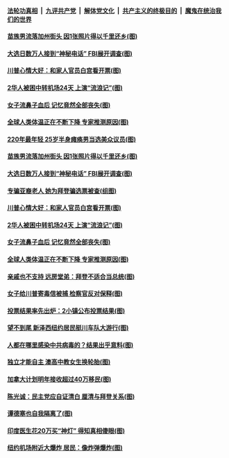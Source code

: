 ####  [法轮功真相](../../../../basic/blob/master/README.md?t=11042302) &nbsp;|&nbsp; [九评共产党](../../../../9ping.md/blob/master/README.md?t=11042302) &nbsp;|&nbsp; [解体党文化](../../../../jtdwh.md/blob/master/README.md?t=11042302)  &nbsp;|&nbsp; [共产主义的终极目的](../../../../gczydzjmd.md/blob/master/README.md?t=11042302) &nbsp;|&nbsp; [魔鬼在统治我们的世界](../../../../mgztzwmdsj.md/blob/master/README.md?t=11042302) 

#### [苗族男流落加州街头 因1张照片得以千里还乡(图)](../pages/p3/951453.md?t=11042302) 

#### [大选日数万人接到“神秘电话” FBI展开调查(图)](../pages/p3/951448.md?t=11042302) 

#### [川普心情大好：和家人官员白宫看开票(图)](../pages/p3/951412.md?t=11042302) 

#### [2华人被困中转机场24天 上演“流浪记”(图)](../pages/p3/951379.md?t=11042302) 

#### [女子流鼻子血后 记忆竟然全部丧失(图)](../pages/p3/951362.md?t=11042302) 

#### [全球人类体温正在不断下降 专家推测原因(图)](../pages/p3/951353.md?t=11042302) 

#### [220年最年轻 25岁半身瘫痪男当选美众议员(图)](../pages/p3/951458.md?t=11042302) 

#### [苗族男流落加州街头 因1张照片得以千里还乡(图)](../pages/p3/951453.md?t=11042302) 

#### [大选日数万人接到“神秘电话” FBI展开调查(图)](../pages/p3/951448.md?t=11042302) 

#### [专骗亚裔老人 她为拜登骗选票被查(组图)](../pages/p3/951446.md?t=11042302) 

#### [川普心情大好：和家人官员白宫看开票(图)](../pages/p3/951412.md?t=11042302) 

#### [2华人被困中转机场24天 上演“流浪记”(图)](../pages/p3/951379.md?t=11042302) 

#### [女子流鼻子血后 记忆竟然全部丧失(图)](../pages/p3/951362.md?t=11042302) 

#### [全球人类体温正在不断下降 专家推测原因(图)](../pages/p3/951353.md?t=11042302) 

#### [亲戚也不支持 远房堂弟：拜登不适合当总统(图)](../pages/p3/951346.md?t=11042302) 

#### [女子给川普寄毒信被捕 检察官反对保释(图)](../pages/p3/951348.md?t=11042302) 

#### [投票结果率先出炉：2小镇公布投票结果(图)](../pages/p3/951326.md?t=11042302) 


#### [望不到尾 新泽西纽约居民挺川车队大游行(图)](../pages/p3/951282.md?t=11042302) 

#### [人都在哪里感染中共病毒的？结果出乎意料(图)](../pages/p3/951231.md?t=11042302) 

#### [独立才能自主 澳高中教女生换轮胎(图)](../pages/p3/951230.md?t=11042302) 

#### [加拿大计划明年接收超过40万移民(图)](../pages/p3/951253.md?t=11042302) 

#### [陈光诚：民主党应自证清白 厘清与拜登关系(图)](../pages/p3/951048.md?t=11042302) 

#### [谭德塞也自我隔离了(图)](../pages/p3/951221.md?t=11042302) 

#### [印度医生花20万买“神灯” 得知真相傻眼(图)](../pages/p3/951222.md?t=11042302) 

#### [纽约机场附近大爆炸 居民：像炸弹爆炸(图)](../pages/p3/951218.md?t=11042302) 

